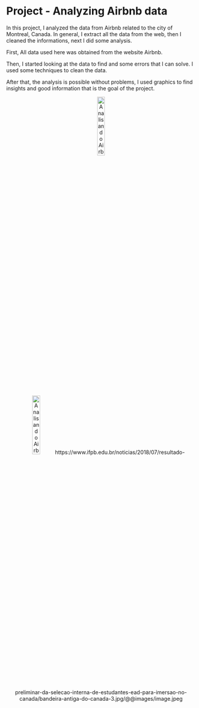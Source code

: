 # Project - Analyzing Airbnb data

In this project, I analyzed the data from Airbnb related to the city of Montreal, Canada. 
In general, I extract all the data from the web, then I cleaned the informations, next I did some analysis.

First, All data used here was obtained from the website Airbnb.

Then, I started looking at the data to find and some errors that I can solve. I used some techniques to clean the data.

After that, the analysis is possible without problems, I used graphics to find insights and good information that is the goal of the project.

<p align="center"><img alt="Analisando Airbnb" width="20%" src="https://www.area360.com.au/wp-content/uploads/2017/09/airbnb-logo.jpg"></p>


<p align="center"><img alt="Analisando Airbnb" width="20%" src="">https://www.ifpb.edu.br/noticias/2018/07/resultado-preliminar-da-selecao-interna-de-estudantes-ead-para-imersao-no-canada/bandeira-antiga-do-canada-3.jpg/@@images/image.jpeg</p>
